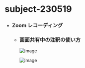 # subject-230519

- ### Zoom レコーディング
  - ### 画面共有中の注釈の使い方
    ![image](https://github.com/winofsql/subject-230519/assets/1501327/ee4eae2e-d951-4e58-8bbf-a85f43c5065f)
    
    ![image](https://github.com/winofsql/subject-230519/assets/1501327/7e16bf17-1ae3-4c89-be7e-135c0aeeb9d2)

